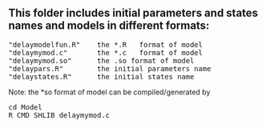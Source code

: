 ## This folder includes initial parameters and states names and models in different formats:
<pre>
"delaymodelfun.R"    the *.R   format of model
"delaymymod.c"       the *.c   format of model
"delaymymod.so"      the .so format of model
"delaypars.R"        the initial parameters name
"delaystates.R"      the initial states name
</pre>
Note: the *so format of model can be compiled/generated by 
<pre>
cd Model
R CMD SHLIB delaymymod.c
</pre>
